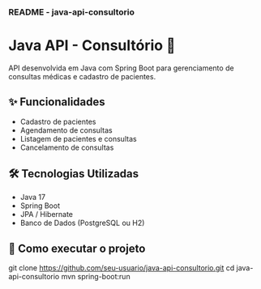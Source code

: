### README - java-api-consultorio

# Java API - Consultório 🏥

API desenvolvida em Java com Spring Boot para gerenciamento de consultas médicas e cadastro de pacientes.

## ✨ Funcionalidades

- Cadastro de pacientes
- Agendamento de consultas
- Listagem de pacientes e consultas
- Cancelamento de consultas

## 🛠️ Tecnologias Utilizadas

- Java 17
- Spring Boot
- JPA / Hibernate
- Banco de Dados (PostgreSQL ou H2)

## 🚀 Como executar o projeto

git clone https://github.com/seu-usuario/java-api-consultorio.git
cd java-api-consultorio
mvn spring-boot:run
